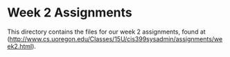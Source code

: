 # Week 2 Assignments

This directory contains the files for our week 2 assignments, found at (http://www.cs.uoregon.edu/Classes/15U/cis399sysadmin/assignments/week2.html).
